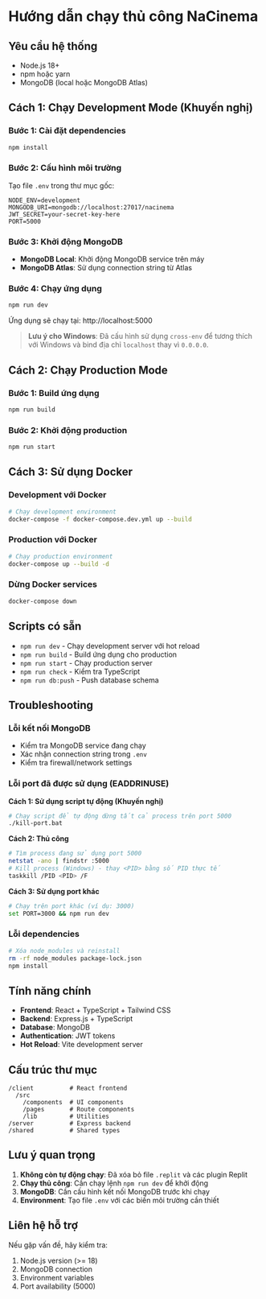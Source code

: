 # Hướng dẫn chạy thủ công NaCinema

## Yêu cầu hệ thống

- Node.js 18+
- npm hoặc yarn
- MongoDB (local hoặc MongoDB Atlas)

## Cách 1: Chạy Development Mode (Khuyến nghị)

### Bước 1: Cài đặt dependencies

```bash
npm install
```

### Bước 2: Cấu hình môi trường

Tạo file `.env` trong thư mục gốc:

```env
NODE_ENV=development
MONGODB_URI=mongodb://localhost:27017/nacinema
JWT_SECRET=your-secret-key-here
PORT=5000
```

### Bước 3: Khởi động MongoDB

- **MongoDB Local**: Khởi động MongoDB service trên máy
- **MongoDB Atlas**: Sử dụng connection string từ Atlas

### Bước 4: Chạy ứng dụng

```bash
npm run dev
```

Ứng dụng sẽ chạy tại: http://localhost:5000

> **Lưu ý cho Windows**: Đã cấu hình sử dụng `cross-env` để tương thích với Windows và bind địa chỉ `localhost` thay vì `0.0.0.0`.

## Cách 2: Chạy Production Mode

### Bước 1: Build ứng dụng

```bash
npm run build
```

### Bước 2: Khởi động production

```bash
npm run start
```

## Cách 3: Sử dụng Docker

### Development với Docker

```bash
# Chạy development environment
docker-compose -f docker-compose.dev.yml up --build
```

### Production với Docker

```bash
# Chạy production environment
docker-compose up --build -d
```

### Dừng Docker services

```bash
docker-compose down
```

## Scripts có sẵn

- `npm run dev` - Chạy development server với hot reload
- `npm run build` - Build ứng dụng cho production
- `npm run start` - Chạy production server
- `npm run check` - Kiểm tra TypeScript
- `npm run db:push` - Push database schema

## Troubleshooting

### Lỗi kết nối MongoDB

- Kiểm tra MongoDB service đang chạy
- Xác nhận connection string trong `.env`
- Kiểm tra firewall/network settings

### Lỗi port đã được sử dụng (EADDRINUSE)

**Cách 1: Sử dụng script tự động (Khuyến nghị)**

```bash
# Chạy script để tự động dừng tất cả process trên port 5000
./kill-port.bat
```

**Cách 2: Thủ công**

```bash
# Tìm process đang sử dụng port 5000
netstat -ano | findstr :5000
# Kill process (Windows) - thay <PID> bằng số PID thực tế
taskkill /PID <PID> /F
```

**Cách 3: Sử dụng port khác**

```bash
# Chạy trên port khác (ví dụ: 3000)
set PORT=3000 && npm run dev
```

### Lỗi dependencies

```bash
# Xóa node_modules và reinstall
rm -rf node_modules package-lock.json
npm install
```

## Tính năng chính

- **Frontend**: React + TypeScript + Tailwind CSS
- **Backend**: Express.js + TypeScript
- **Database**: MongoDB
- **Authentication**: JWT tokens
- **Hot Reload**: Vite development server

## Cấu trúc thư mục

```
/client          # React frontend
  /src
    /components  # UI components
    /pages       # Route components
    /lib         # Utilities
/server          # Express backend
/shared          # Shared types
```

## Lưu ý quan trọng

1. **Không còn tự động chạy**: Đã xóa bỏ file `.replit` và các plugin Replit
2. **Chạy thủ công**: Cần chạy lệnh `npm run dev` để khởi động
3. **MongoDB**: Cần cấu hình kết nối MongoDB trước khi chạy
4. **Environment**: Tạo file `.env` với các biến môi trường cần thiết

## Liên hệ hỗ trợ

Nếu gặp vấn đề, hãy kiểm tra:

1. Node.js version (>= 18)
2. MongoDB connection
3. Environment variables
4. Port availability (5000)
